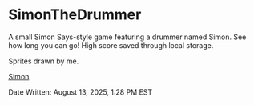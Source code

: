 # SimonTheDrummer
A small Simon Says-style game featuring a drummer named Simon. See how long you can go! High score saved through local storage.

Sprites drawn by me.

[Simon](Assets/drummer_idle.png)

Date Written: August 13, 2025, 1:28 PM EST
